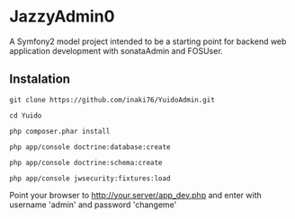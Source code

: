 JazzyAdmin0
===========

A Symfony2 model project intended to be a starting point for backend web application development
with sonataAdmin and FOSUser.

Instalation
-----------

    git clone https://github.com/inaki76/YuidoAdmin.git

    cd Yuido

    php composer.phar install

    php app/console doctrine:database:create

    php app/console doctrine:schema:create

    php app/console jwsecurity:fixtures:load 

Point your browser to http://your.server/app_dev.php and enter with username 'admin' and password 'changeme'

